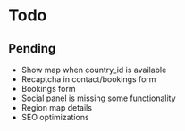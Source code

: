 # Todo

## Pending

- Show map when country_id is available
- Recaptcha in contact/bookings form
- Bookings form
- Social panel is missing some functionality
- Region map details
- SEO optimizations
